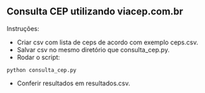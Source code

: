 ## Consulta CEP utilizando viacep.com.br

Instruções:

-   Criar csv com lista de ceps de acordo com exemplo ceps.csv.
-   Salvar csv no mesmo diretório que consulta_cep.py.
-   Rodar o script:

```
python consulta_cep.py
```

-   Conferir resultados em resultados.csv.
